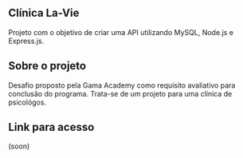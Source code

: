 ## Clínica La-Vie

Projeto com o objetivo de criar uma API utilizando MySQL, Node.js e Express.js. 

## Sobre o projeto

Desafio proposto pela Gama Academy como requisito avaliativo para conclusão do programa. Trata-se de um projeto para uma clínica de psicológos.

## Link para acesso

(soon)

